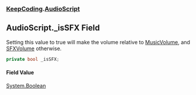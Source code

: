 ### [KeepCoding](KeepCoding.md 'KeepCoding').[AudioScript](KeepCoding_AudioScript.md 'KeepCoding.AudioScript')
## AudioScript._isSFX Field
Setting this value to true will make the volume relative to [MusicVolume](KeepCoding_Game_PlayerSettings_MusicVolume.md 'KeepCoding.Game.PlayerSettings.MusicVolume'), and [SFXVolume](KeepCoding_Game_PlayerSettings_SFXVolume.md 'KeepCoding.Game.PlayerSettings.SFXVolume') otherwise.  
```csharp
private bool _isSFX;
```
#### Field Value
[System.Boolean](https://docs.microsoft.com/en-us/dotnet/api/System.Boolean 'System.Boolean')
